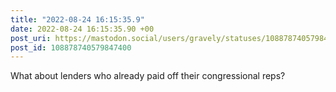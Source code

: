 ```yaml
---
title: "2022-08-24 16:15:35.9"
date: 2022-08-24 16:15:35.90 +00
post_uri: https://mastodon.social/users/gravely/statuses/108878740579847400
post_id: 108878740579847400
---
```

What about lenders who already paid off their congressional reps?


